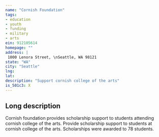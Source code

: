 ```yaml
---
name: "Cornish Foundation"
tags:
- education
- youth
- funding
- military
- arts
ein: 912105614
homepage: ""
address: |
 1000 Lenora Street, \nSeattle, WA 98121
state: "WA"
city: "Seattle"
lng: 
lat: 
description: "Support cornish college of the arts"
is_501c3: X
---
```


## Long description

Cornish foundation provides scholarship support to students attending cornish college of the arts. Provide scholarship support to students at cornish college of the arts. Scholarships were awarded to 78 students. 
